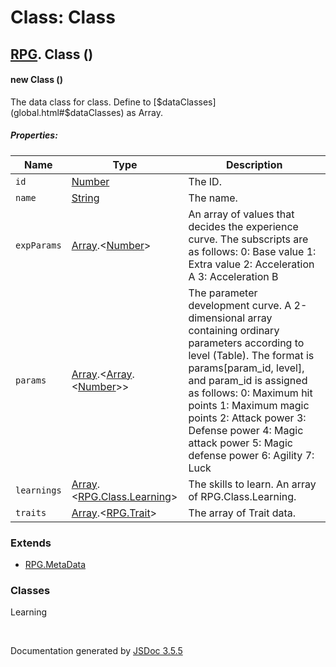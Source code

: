 # Class: Class

## [RPG](RPG.md).  Class ()

#### new Class ()

The data class for class. Define to [$dataClasses](global.html#$dataClasses) as Array.

##### Properties:

| Name | Type | Description |
| --- | --- | --- |
| `id` | [Number](Number.md) | The ID. |
| `name` | [String](String.md) | The name. |
| `expParams` | [Array](Array.md).<[Number](Number.md)> | An array of values that decides the experience curve. The subscripts are as follows: 0: Base value 1: Extra value 2: Acceleration A 3: Acceleration B |
| `params` | [Array](Array.md).<[Array](Array.md).<[Number](Number.md)>> | The parameter development curve. A 2-dimensional array containing ordinary parameters according to level (Table). The format is params[param_id, level], and param_id is assigned as follows: 0: Maximum hit points 1: Maximum magic points 2: Attack power 3: Defense power 4: Magic attack power 5: Magic defense power 6: Agility 7: Luck |
| `learnings` | [Array](Array.md).<[RPG.Class.Learning](RPG.Class.Learning.md)> | The skills to learn. An array of RPG.Class.Learning. |
| `traits` | [Array](Array.md).<[RPG.Trait](RPG.Trait.md)> | The array of Trait data. |

<dl>
</dl>

### Extends

* [RPG.MetaData](RPG.MetaData.md)

### Classes

<dl>
                    <dt><a>Learning</a></dt>
                    <dd></dd>
                </dl>


 <br>

  Documentation generated by [JSDoc 3.5.5](https://github.com/jsdoc3/jsdoc)
